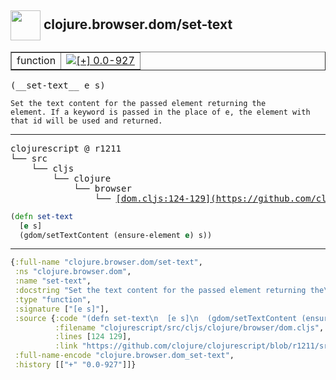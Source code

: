 ## <img width="48px" valign="middle" src="http://i.imgur.com/Hi20huC.png"> clojure.browser.dom/set-text

 <table border="1">
<tr>
<td>function</td>
<td><a href="https://github.com/cljsinfo/api-refs/tree/0.0-927"><img valign="middle" alt="[+] 0.0-927" src="https://img.shields.io/badge/+-0.0--927-lightgrey.svg"></a> </td>
</tr>
</table>

 <samp>
(__set-text__ e s)<br>
</samp>

```
Set the text content for the passed element returning the
element. If a keyword is passed in the place of e, the element with
that id will be used and returned.
```

---

 <pre>
clojurescript @ r1211
└── src
    └── cljs
        └── clojure
            └── browser
                └── <ins>[dom.cljs:124-129](https://github.com/clojure/clojurescript/blob/r1211/src/cljs/clojure/browser/dom.cljs#L124-L129)</ins>
</pre>

```clj
(defn set-text
  [e s]
  (gdom/setTextContent (ensure-element e) s))
```


---

```clj
{:full-name "clojure.browser.dom/set-text",
 :ns "clojure.browser.dom",
 :name "set-text",
 :docstring "Set the text content for the passed element returning the\nelement. If a keyword is passed in the place of e, the element with\nthat id will be used and returned.",
 :type "function",
 :signature ["[e s]"],
 :source {:code "(defn set-text\n  [e s]\n  (gdom/setTextContent (ensure-element e) s))",
          :filename "clojurescript/src/cljs/clojure/browser/dom.cljs",
          :lines [124 129],
          :link "https://github.com/clojure/clojurescript/blob/r1211/src/cljs/clojure/browser/dom.cljs#L124-L129"},
 :full-name-encode "clojure.browser.dom_set-text",
 :history [["+" "0.0-927"]]}

```
